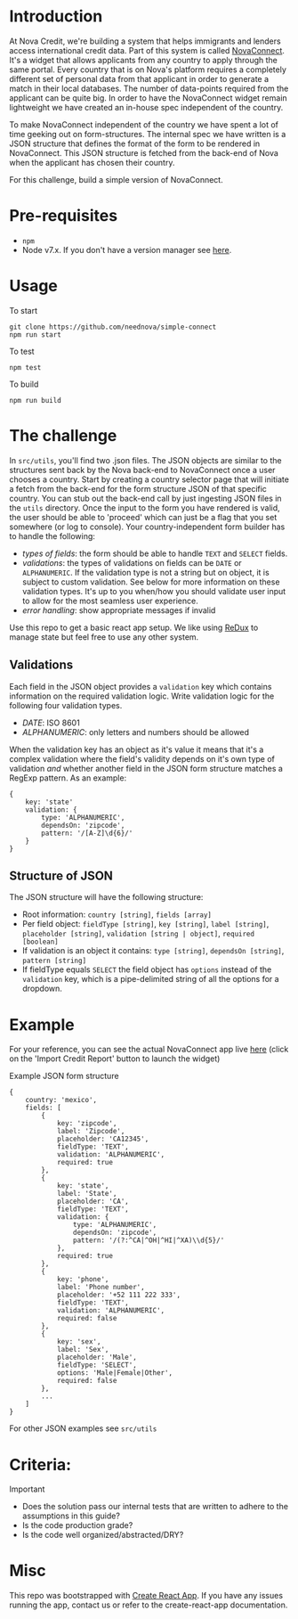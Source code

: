# Introduction
At Nova Credit, we're building a system that helps immigrants and lenders access international credit data. Part of this system is called [NovaConnect](https://neednova.com/docs.html). It's a widget that allows applicants from any country to apply through the same portal. Every country that is on Nova's platform requires a completely different set of personal data from that applicant in order to generate a match in their local databases. The number of data-points required from the applicant can be quite big. In order to have the NovaConnect widget remain lightweight we have created an in-house spec independent of the country.

To make NovaConnect independent of the country we have spent a lot of time geeking out on form-structures. The internal spec we have written is a JSON structure that defines the format of the form to be rendered in NovaConnect. This JSON structure is fetched from the back-end of Nova when the applicant has chosen their country.

For this challenge, build a simple version of NovaConnect.

# Pre-requisites
- `npm`
- Node v7.x. If you don't have a version manager see [here](https://github.com/creationix/nvm/blob/master/README.markdown).

# Usage
To start
```
git clone https://github.com/neednova/simple-connect
npm run start
```

To test
```
npm test
```

To build
```
npm run build
```

# The challenge
In `src/utils`, you'll find two .json files. The JSON objects are similar to the structures sent back by the Nova back-end to NovaConnect once a user chooses a country. Start by creating a country selector page that will initiate a fetch from the back-end for the form structure JSON of that specific country. You can stub out the back-end call by just ingesting JSON files in the `utils` directory. Once the input to the form you have rendered is valid, the user should be able to 'proceed' which can just be a flag that you set somewhere (or log to console). Your country-independent form builder has to handle the following:
- *types of fields*: the form should be able to handle `TEXT` and `SELECT` fields.
- *validations*: the types of validations on fields can be `DATE` or `ALPHANUMERIC`. If the validation type is not a string but on object, it is subject to custom validation. See below for more information on these validation types. It's up to you when/how you should validate user input to allow for the most seamless user experience.
- *error handling*: show appropriate messages if invalid

Use this repo to get a basic react app setup. We like using [ReDux](http://redux.js.org/) to manage state but feel free to use any other system.

## Validations
Each field in the JSON object provides a `validation` key which contains information on the required validation logic. Write validation logic for the following four validation types.
- *DATE*: ISO 8601
- *ALPHANUMERIC*: only letters and numbers should be allowed

When the validation key has an object as it's value it means that it's a complex validation where the field's validity depends on it's own type of validation *and* whether another field in the JSON form structure matches a RegExp pattern. As an example:
```
{
	key: 'state'
	validation: {
		type: 'ALPHANUMERIC',
		dependsOn: 'zipcode',
		pattern: '/[A-Z]\d{6}/'
	}
}
```
## Structure of JSON
The JSON structure will have the following structure:
- Root information: `country [string]`, `fields [array]`
- Per field object: `fieldType [string]`, `key [string]`, `label [string]`, `placeholder [string]`, `validation [string | object]`, `required [boolean]`
- If validation is an object it contains: `type [string]`, `dependsOn [string]`, `pattern [string]`
- If fieldType equals `SELECT` the field object has `options` instead of the `validation` key, which is a pipe-delimited string of all the options for a dropdown.


# Example
For your reference, you can see the actual NovaConnect app live [here](https://neednova.com/docs.html) (click on the 'Import Credit Report' button to launch the widget)

Example JSON form structure
```
{
	country: 'mexico',
	fields: [
		{
			key: 'zipcode',
			label: 'Zipcode',
			placeholder: 'CA12345',
			fieldType: 'TEXT',
			validation: 'ALPHANUMERIC',
			required: true
		},
		{
			key: 'state',
			label: 'State',
			placeholder: 'CA',
			fieldType: 'TEXT',
			validation: {
				type: 'ALPHANUMERIC',
				dependsOn: 'zipcode',
				pattern: '/(?:^CA|^OH|^HI|^XA)\\d{5}/'
			},
			required: true
		},
		{
			key: 'phone',
			label: 'Phone number',
			placeholder: '+52 111 222 333',
			fieldType: 'TEXT',
			validation: 'ALPHANUMERIC',
			required: false
		},
		{
			key: 'sex',
			label: 'Sex',
			placeholder: 'Male',
			fieldType: 'SELECT',
			options: 'Male|Female|Other',
			required: false
		},
		...
	]
}
```
For other JSON examples see `src/utils`

# Criteria:
Important
- Does the solution pass our internal tests that are written to adhere to the assumptions in this guide?
- Is the code production grade?
- Is the code well organized/abstracted/DRY?

# Misc
This repo was bootstrapped with [Create React App](https://github.com/facebookincubator/create-react-app). If you have any issues running the app, contact us or refer to the create-react-app documentation.

